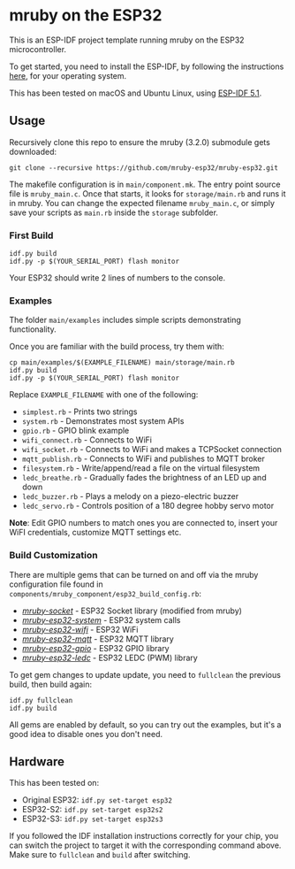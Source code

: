 # mruby on the ESP32

This is an ESP-IDF project template running mruby on the ESP32 microcontroller.

To get started, you need to install the ESP-IDF, by following the instructions
[here](https://docs.espressif.com/projects/esp-idf/en/release-v5.1/esp32/get-started/index.html),
for your operating system.

This has been tested on macOS and Ubuntu Linux, using 
[ESP-IDF 5.1](https://github.com/espressif/esp-idf/tree/release/v5.1).

## Usage

Recursively clone this repo to ensure the mruby (3.2.0) submodule gets downloaded:

```
git clone --recursive https://github.com/mruby-esp32/mruby-esp32.git
```

The makefile configuration is in `main/component.mk`. The entry point source
file is `mruby_main.c`. Once that starts, it looks for `storage/main.rb` and runs it in mruby.
You can change the expected filename `mruby_main.c`, or simply save your scripts as `main.rb`
inside the `storage` subfolder.

### First Build

```
idf.py build
idf.py -p $(YOUR_SERIAL_PORT) flash monitor
```
Your ESP32 should write 2 lines of numbers to the console.

### Examples

The folder `main/examples` includes simple scripts demonstrating functionality.

Once you are familiar with the build process, try them with:

```
cp main/examples/$(EXAMPLE_FILENAME) main/storage/main.rb
idf.py build
idf.py -p $(YOUR_SERIAL_PORT) flash monitor
```

Replace `EXAMPLE_FILENAME` with one of the following:

  * `simplest.rb` - Prints two strings
  * `system.rb` - Demonstrates most system APIs
  * `gpio.rb` - GPIO blink example
  * `wifi_connect.rb` - Connects to WiFi
  * `wifi_socket.rb` - Connects to WiFi and makes a TCPSocket connection
  * `mqtt_publish.rb` - Connects to WiFi and publishes to MQTT broker
  * `filesystem.rb` - Write/append/read a file on the virtual filesystem
  * `ledc_breathe.rb` - Gradually fades the brightness of an LED up and down
  * `ledc_buzzer.rb` - Plays a melody on a piezo-electric buzzer
  * `ledc_servo.rb` - Controls position of a 180 degree hobby servo motor
  
**Note**: Edit GPIO numbers to match ones you are connected to, insert your WiFI credentials, customize MQTT settings etc.

### Build Customization

There are multiple gems that can be turned on and off via the mruby
configuration file found in
`components/mruby_component/esp32_build_config.rb`:

* [_mruby-socket_](https://github.com/mruby-esp32/mruby-socket/tree/0.5) - ESP32 Socket library (modified from mruby)
* [_mruby-esp32-system_](https://github.com/mruby-esp32/mruby-esp32-system/tree/0.5) - ESP32 system calls
* [_mruby-esp32-wifi_](https://github.com/mruby-esp32/mruby-esp32-wifi/tree/0.5) - ESP32 WiFi
* [_mruby-esp32-mqtt_](https://github.com/mruby-esp32/mruby-esp32-mqtt/tree/0.5) - ESP32 MQTT library
* [_mruby-esp32-gpio_](https://github.com/mruby-esp32/mruby-esp32-gpio/tree/0.5) - ESP32 GPIO library
* [_mruby-esp32-ledc_](https://github.com/mruby-esp32/mruby-esp32-ledc/tree/0.5) - ESP32 LEDC (PWM) library

To get gem changes to update update, you need to `fullclean` the previous build, then build again: 
```
idf.py fullclean
idf.py build
```

All gems are enabled by default, so you can try out the examples, but it's a good idea to disable ones you don't need.

## Hardware

This has been tested on:
- Original ESP32: `idf.py set-target esp32`
- ESP32-S2: `idf.py set-target esp32s2`
- ESP32-S3: `idf.py set-target esp32s3`

If you followed the IDF installation instructions correctly for your chip,
you can switch the project to target it with the corresponding command above.
Make sure to `fullclean` and `build` after switching.
